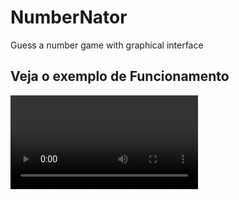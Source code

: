 # NumberNator
 Guess a number game with graphical interface


## Veja o exemplo de Funcionamento
![Assista ao vídeo](https://github.com/JeanLima2112/NumberNator/blob/main/NumberNator/assets/Video%20Exemplo.mp4)